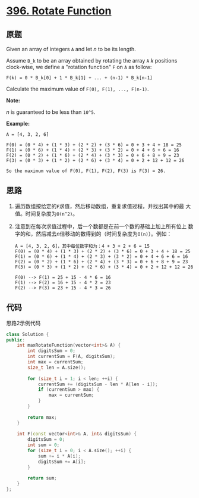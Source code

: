 [396. Rotate Function](https://leetcode.com/problems/rotate-function/)
======================

原题
----

Given an array of integers `A` and let *n* to be its length.

Assume `B_k` to be an array obtained by rotating the array `A` *k*
positions clock-wise, we define a "rotation function" `F` on `A` as
follow:

```
F(k) = 0 * B_k[0] + 1 * B_k[1] + ... + (n-1) * B_k[n-1]
```

Calculate the maximum value of `F(0), F(1), ..., F(n-1)`.

**Note:**

*n* is guaranteed to be less than `10^5`.

**Example:**

```
A = [4, 3, 2, 6]

F(0) = (0 * 4) + (1 * 3) + (2 * 2) + (3 * 6) = 0 + 3 + 4 + 18 = 25
F(1) = (0 * 6) + (1 * 4) + (2 * 3) + (3 * 2) = 0 + 4 + 6 + 6 = 16
F(2) = (0 * 2) + (1 * 6) + (2 * 4) + (3 * 3) = 0 + 6 + 8 + 9 = 23
F(3) = (0 * 3) + (1 * 2) + (2 * 6) + (3 * 4) = 0 + 2 + 12 + 12 = 26

So the maximum value of F(0), F(1), F(2), F(3) is F(3) = 26.
```

思路
----

1. 遍历数组按给定的`F`求值，然后移动数组，重复求值过程，并找出其中的最
   大值。时间复杂度为`O(n^2)`。
2. 注意到在每次求值过程中，后一个数都是在前一个数的基础上加上所有位上
   数字的和，然后减去*n*倍移动的数得到的（时间复杂度为`O(n)`）。例如：
   
   ```
   A = [4, 3, 2, 6]，其中每位数字和为：4 + 3 + 2 + 6 = 15
   F(0) = (0 * 4) + (1 * 3) + (2 * 2) + (3 * 6) = 0 + 3 + 4 + 18 = 25
   F(1) = (0 * 6) + (1 * 4) + (2 * 3) + (3 * 2) = 0 + 4 + 6 + 6 = 16
   F(2) = (0 * 2) + (1 * 6) + (2 * 4) + (3 * 3) = 0 + 6 + 8 + 9 = 23
   F(3) = (0 * 3) + (1 * 2) + (2 * 6) + (3 * 4) = 0 + 2 + 12 + 12 = 26
   
   F(0) --> F(1) = 25 + 15 - 4 * 6 = 16
   F(1) --> F(2) = 16 + 15 - 4 * 2 = 23
   F(2) --> F(3) = 23 + 15 - 4 * 3 = 26
   ```

代码
----

思路2示例代码
```c++
class Solution {
public:
	int maxRotateFunction(vector<int>& A) {
		int digitsSum = 0;
		int currentSum = F(A, digitsSum);
		int max = currentSum;
		size_t len = A.size();
		
		for (size_t i = 1; i < len; ++i) {
			currentSum += (digitsSum - len * A[len - i]);
			if (currentSum > max) {
				max = currentSum;
			}
		}
		
		return max;
	}
	
	int F(const vector<int>& A, int& digitsSum) {
		digitsSum = 0;
		int sum = 0;
		for (size_t i = 0; i < A.size(); ++i) {
			sum += i * A[i];
			digitsSum += A[i];
		}
		
		return sum;
	}
};
```
